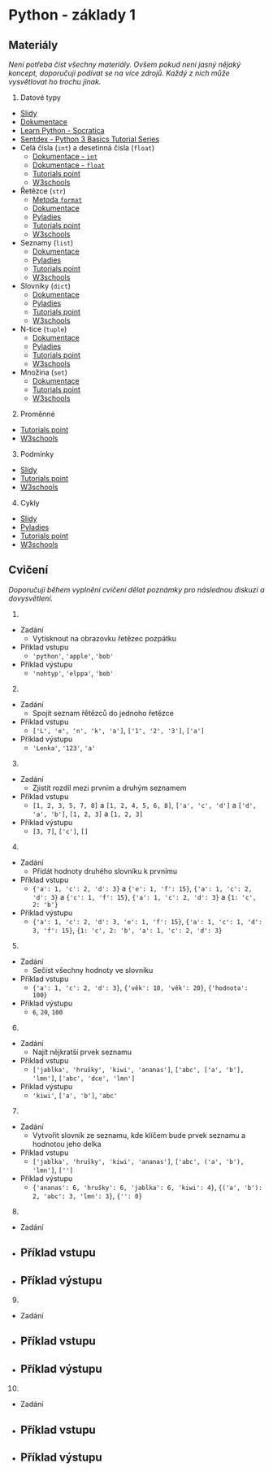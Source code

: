 # Python - základy 1

## Materiály

*Není potřeba číst všechny materiály. Ovšem pokud není jasný nějaký koncept, doporučuji podívat se na více zdrojů. Každý z nich může vysvětlovat ho trochu jinak.*

1. Datové typy
  - [Slidy](https://docs.google.com/presentation/d/1T5EzaqzAVje3-8MpazjgXn4NVv0n4rcP2iVt97uPuGI/edit?usp=sharing)
  - [Dokumentace](https://docs.python.org/3.7/library/stdtypes.html?)
  - [Learn Python - Socratica](https://www.youtube.com/playlist?list=PLi01XoE8jYohWFPpC17Z-wWhPOSuh8Er-)
  - [Sentdex - Python 3 Basics Tutorial Series](https://www.youtube.com/playlist?list=PLQVvvaa0QuDe8XSftW-RAxdo6OmaeL85M)
  - Celá čísla (`int`) a desetinná čísla (`float`)
    - [Dokumentace - `int`](https://docs.python.org/3.7/library/functions.html?highlight=int#int)
    - [Dokumentace - `float`](https://docs.python.org/3.7/library/functions.html?highlight=float#float)
    - [Tutorials point](https://docs.python.org/3.7/library/functions.html?highlight=float#float)
    - [W3schools](https://www.w3schools.com/python/python_numbers.asp)
  - Řetězce (`str`)
    - [Metoda `format`](https://pyformat.info/)
    - [Dokumentace](https://www.w3schools.com/python/python_numbers.asp)
    - [Pyladies](https://naucse.python.cz/2018/pyladies-praha-podzim-cznic/beginners/str/)
    - [Tutorials point](https://www.tutorialspoint.com/python/python_strings.htm)
    - [W3schools](https://www.w3schools.com/python/python_strings.asp)
  - Seznamy (`list`)
    - [Dokumentace](https://docs.python.org/3/tutorial/introduction.html#lists)
    - [Pyladies](https://naucse.python.cz/2018/pyladies-praha-podzim-cznic/beginners/list/)
    - [Tutorials point](https://www.tutorialspoint.com/python/python_lists.htm)
    - [W3schools](https://www.w3schools.com/python/python_lists.asp)
  - Slovníky (`dict`)
    - [Dokumentace](https://docs.python.org/3.7/library/stdtypes.html?highlight=dict%20built#dict)
    - [Pyladies](https://naucse.python.cz/2018/pyladies-praha-podzim-cznic/beginners/dict/)
    - [Tutorials point](https://www.tutorialspoint.com/python/python_dictionary.htm)
    - [W3schools](https://www.w3schools.com/python/python_dictionaries.asp)
  - N-tice (`tuple`)
    - [Dokumentace](https://docs.python.org/3.7/library/stdtypes.html?#tuples)
    - [Pyladies](https://naucse.python.cz/2018/pyladies-praha-podzim-cznic/beginners/tuple/)
    - [Tutorials point](https://www.tutorialspoint.com/python/python_tuples.htm)
    - [W3schools](https://www.w3schools.com/python/python_tuples.asp)
  - Množina (`set`)
    - [Dokumentace](https://docs.python.org/3.7/library/stdtypes.html?h#set-types-set-frozenset)
    - [Tutorials point](https://www.tutorialspoint.com/python/python_sets.htm)
    - [W3schools](https://www.w3schools.com/python/python_sets.asp)
2. Proměnné
  - [Tutorials point](https://www.tutorialspoint.com/python/python_variable_types.htm)
  - [W3schools](https://www.w3schools.com/python/python_variables.asp)
3. Podmínky
  - [Slidy](https://docs.google.com/presentation/d/1xH4evS4ovDHahGkN6slsUWncmxmtJBw54A9fkP75NTo/edit?usp=sharing)
  - [Tutorials point](https://www.tutorialspoint.com/python/python_if_else.htm)
  - [W3schools](https://www.w3schools.com/python/python_conditions.asp)
4.  Cykly
  - [Slidy](https://docs.google.com/presentation/d/1xH4evS4ovDHahGkN6slsUWncmxmtJBw54A9fkP75NTo/edit?usp=sharing)
  - [Pyladies](https://naucse.python.cz/2018/pyladies-praha-podzim-cznic/beginners/while/)
  - [Tutorials point](https://www.tutorialspoint.com/python/python_loops.htm)
  - [W3schools](https://www.w3schools.com/python/python_for_loops.asp)

## Cvičení

*Doporučuji během vyplnění cvíčení dělat poznámky pro následnou diskuzi a dovysvětlení.*

1.
  - Zadání
    - Vytísknout na obrazovku řetězec pozpátku
  - Příklad vstupu
    - `'python'`, `'apple'`, `'bob'`
  - Příklad výstupu
    - `'nohtyp'`, `'elppa'`, `'bob'`

2.
  - Zadání
    - Spojít seznam řětězců do jednoho řetězce
  - Příklad vstupu
    - `['L', 'e', 'n', 'k', 'a']`, `['1', '2', '3']`, `['a']`
  - Příklad výstupu
    - `'Lenka'`, `'123'`, `'a'`


3.
  - Zadání
    - Zjistít rozdíl mezi prvním a druhým seznamem
  - Příklad vstupu
    - `[1, 2, 3, 5, 7, 8]` a `[1, 2, 4, 5, 6, 8]`, `['a', 'c', 'd']` a `['d', 'a', 'b']`, `[1, 2, 3]` a `[1, 2, 3]`
  - Příklad výstupu
    - `[3, 7]`, `['c']`, `[]`


4.
  - Zadání
    - Přidát hodnoty druhého slovníku k prvnímu
  - Příklad vstupu
    - `{'a': 1, 'c': 2, 'd': 3}` a `{'e': 1, 'f': 15}`, `{'a': 1, 'c': 2, 'd': 3}` a `{'c': 1, 'f': 15}`, `{'a': 1, 'c': 2, 'd': 3}` a `{1: 'c', 2: 'b'}`
  - Příklad výstupu
    - `{'a': 1, 'c': 2, 'd': 3, 'e': 1, 'f': 15}`, `{'a': 1, 'c': 1, 'd': 3, 'f': 15}`, `{1: 'c', 2: 'b', 'a': 1, 'c': 2, 'd': 3}`


5.
  - Zadání
    - Sečíst všechny hodnoty ve slovníku
  - Příklad vstupu
    - `{'a': 1, 'c': 2, 'd': 3}`, `{'věk': 10, 'věk': 20}`, `{'hodnota': 100}`
  - Příklad výstupu
    - `6`, `20`, `100`

6.
  - Zadání
    - Najít nějkratší prvek seznamu
  - Příklad vstupu
    - `['jablka', 'hrušky', 'kiwi', 'ananas']`, `['abc', ['a', 'b'], 'lmn']`, `['abc', 'dce', 'lmn']`
  - Příklad výstupu
    - `'kiwi'`, `['a', 'b']`, `'abc'`


7.
  - Zadání
    - Vytvořit slovník ze seznamu, kde klíčem bude prvek seznamu a hodnotou jeho delka
  - Příklad vstupu
    - `['jablka', 'hrušky', 'kiwi', 'ananas']`, `['abc', ('a', 'b'), 'lmn']`, `['']`
  - Příklad výstupu
    - `{'ananas': 6, 'hrušky': 6, 'jablka': 6, 'kiwi': 4}`, `{('a', 'b'): 2, 'abc': 3, 'lmn': 3}`, `{'': 0}`


8.
  - Zadání
  - Příklad vstupu
    - 
  - Příklad výstupu
    -

9.
  - Zadání
  - Příklad vstupu
    - 
  - Příklad výstupu
    -


10.
  - Zadání
  - Příklad vstupu
    - 
  - Příklad výstupu
    -
